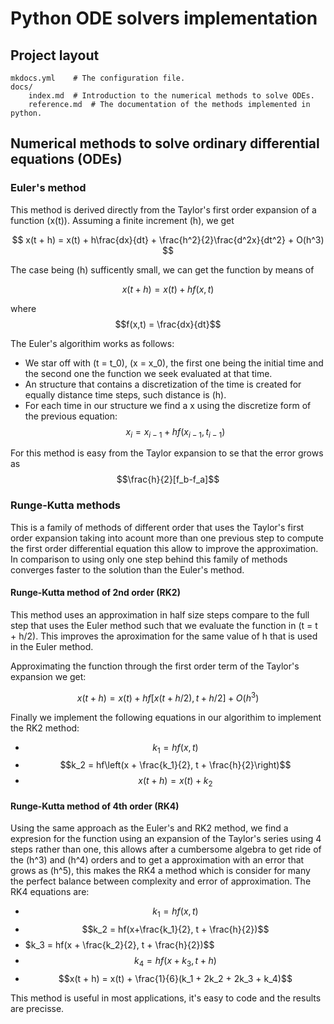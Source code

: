 # Python ODE solvers implementation

## Project layout

    mkdocs.yml    # The configuration file.
    docs/
        index.md  # Introduction to the numerical methods to solve ODEs. 
        reference.md  # The documentation of the methods implemented in python.

## Numerical methods to solve ordinary differential equations (ODEs)

### Euler's method

This method is derived directly from the Taylor's first order expansion of a function \(x(t)\). Assuming a finite increment \(h\), we get

$$
x(t + h) = x(t) + h\frac{dx}{dt} + \frac{h^2}{2}\frac{d^2x}{dt^2} + O(h^3)
$$

The case being \(h\) sufficently small, we can get the function by means of 

$$
x(t + h) = x(t) + hf(x,t)
$$

where $$f(x,t) = \frac{dx}{dt}$$

The Euler's algorithim works as follows:

* We star off with \(t = t_0\),  \(x = x_0\), the first one being the initial time and the second one the function we seek evaluated at that time.
* An structure that contains a discretization of the time is created for equally distance time steps, such distance is \(h\).
* For each time in our structure we find a x using the discretize form of the previous equation:
$$x_i = x_{i-1} + hf(x_{i-1}, t_{i-1})$$

For this method is easy from the Taylor expansion to se that the error grows as $$\frac{h}{2}[f_b-f_a]$$

### Runge-Kutta methods
This is a family of methods of different order that uses the Taylor's first order expansion taking into acount more than one previous step to compute the first order differential equation this allow to improve the approximation. In comparison to using only one step behind this family of methods converges faster to the solution than the Euler's method. 

#### Runge-Kutta method of 2nd order (RK2)

This method uses an approximation in half size steps compare to the full step that uses the Euler method such that we evaluate the function in \(t = t + h/2\). This improves the aproximation for the same value of h that is used in the Euler method. 

Approximating the function through the first order term of the Taylor's expansion we get:

$$
x(t + h) = x(t) + hf[x(t+h/2), t + h/2] + O(h^3)
$$

Finally we implement the following equations in our algorithim to implement the RK2 method:


* $$k_1 = hf(x,t)$$
* $$k_2 = hf\left(x + \frac{k_1}{2}, t + \frac{h}{2}\right)$$ 
* $$ x(t + h) = x(t) + k_2 $$

#### Runge-Kutta method of 4th order (RK4)
Using the same approach as the Euler's and RK2 method, we find a expresion for the  function using an expansion of the Taylor's series using 4 steps rather than one, this allows after a cumbersome algebra to get ride of the \(h^3\) and \(h^4\) orders and to get a approximation with an error that grows as \(h^5\), this makes the RK4 a method which is consider for many the perfect balance between complexity and error of approximation. The RK4 equations are:

* $$k_1 = hf(x,t)$$
* $$k_2 = hf(x+\frac{k_1}{2}, t + \frac{h}{2})$$
* $k_3 = hf(x + \frac{k_2}{2}, t + \frac{h}{2})$$
* $$k_4 = hf(x + k_3, t +h)$$
* $$x(t + h) = x(t) + \frac{1}{6}(k_1  + 2k_2 + 2k_3 + k_4)$$

This method is useful in most applications, it's easy to code and the results are precisse. 
